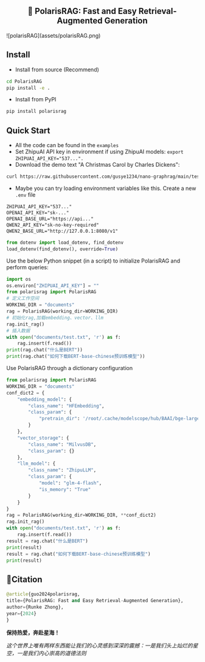 <center><h2>🚀 PolarisRAG: Fast and Easy Retrieval-Augmented Generation</h2></center>
![polarisRAG](assets/polarisRAG.png)

## Install

* Install from source (Recommend)

```bash
cd PolarisRAG
pip install -e .
```
* Install from PyPI
```bash
pip install polarisrag
```

## Quick Start
* All the code can be found in the `examples`
* Set ZhipuAI API key in environment if using ZhipuAI models: `export ZHIPUAI_API_KEY="537...".`
* Download the demo text "A Christmas Carol by Charles Dickens":
```bash
curl https://raw.githubusercontent.com/gusye1234/nano-graphrag/main/tests/mock_data.txt > ./book.txt
```
*  Maybe you can try loading environment variables like this. Create a new `.env` file

```
ZHIPUAI_API_KEY="537..."
OPENAI_API_KEY="sk-..."
OPENAI_BASE_URL="https://api..."
QWEN2_API_KEY="sk-no-key-required"
QWEN2_BASE_URL="http://127.0.0.1:8080/v1"
```

```python
from dotenv import load_dotenv, find_dotenv
load_dotenv(find_dotenv(), override=True)
```
Use the below Python snippet (in a script) to initialize PolarisRAG and perform queries:

```python
import os
os.environ["ZHIPUAI_API_KEY"] = ""
from polarisrag import PolarisRAG
# 定义工作空间
WORKING_DIR = "documents"
rag = PolarisRAG(working_dir=WORKING_DIR)
# 初始化rag,加载embedding、vector、llm
rag.init_rag()
# 插入数据
with open("documents/test.txt", 'r') as f:
    rag.insert(f.read())
print(rag.chat("什么是BERT"))
print(rag.chat("如何下载BERT-base-chinese预训练模型"))
```

Use PolarisRAG through a dictionary configuration

```python
from polarisrag import PolarisRAG
WORKING_DIR = "documents"
conf_dict2 = {
    "embedding_model": {
        "class_name": "HFEmbedding",
        "class_param": {
            "pretrain_dir": '/root/.cache/modelscope/hub/BAAI/bge-large-zh-v1___5'
        }
    },
    "vector_storage": {
        "class_name": "MilvusDB",
        "class_param": {}
    },
    "llm_model": {
        "class_name": "ZhipuLLM",
        "class_param": {
            "model": "glm-4-flash",
            "is_memory": "True"
        }
    }
}
rag = PolarisRAG(working_dir=WORKING_DIR, **conf_dict2)
rag.init_rag()
with open("documents/test.txt", 'r') as f:
    rag.insert(f.read())
result = rag.chat("什么是BERT")
print(result)
result = rag.chat("如何下载BERT-base-chinese预训练模型")
print(result)
```


## 🌟Citation

```python
@article{guo2024polarisrag,
title={PolarisRAG: Fast and Easy Retrieval-Augmented Generation},
author={Runke Zhong},
year={2024}
}
```
**保持热爱，奔赴星海！**

*这个世界上唯有两样东西能让我们的心灵感到深深的震撼：一是我们头上灿烂的星空，一是我们内心崇高的道德法则*

